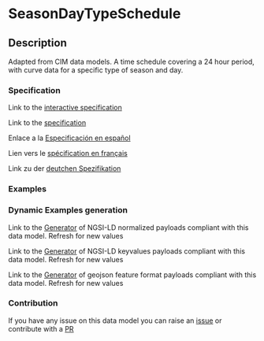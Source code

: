 # SeasonDayTypeSchedule

## Description 

Adapted from CIM data models. A time schedule covering a 24 hour period, with curve data for a specific type of season and day.
### Specification

Link to the [interactive specification](https://swagger.lab.fiware.org/?url=https://github.com/smart-data-models/dataModel.EnergyCIM/blob/master/SeasonDayTypeSchedule/swagger.yaml)

Link to the [specification](https://github.com/smart-data-models/dataModel.EnergyCIM/blob/master/SeasonDayTypeSchedule/doc/spec.md)

Enlace a la [Especificación en español](https://github.com/smart-data-models/dataModel.EnergyCIM/blob/master/SeasonDayTypeSchedule/doc/spec_ES.md)

Lien vers le [spécification en français](https://github.com/smart-data-models/dataModel.EnergyCIM/blob/master/SeasonDayTypeSchedule/doc/spec_FR.md)

Link zu der [deutchen Spezifikation](https://github.com/smart-data-models/dataModel.EnergyCIM/blob/master/SeasonDayTypeSchedule/doc/spec_DE.md)
### Examples
### Dynamic Examples generation

Link to the [Generator](https://smartdatamodels.org/extra/ngsi-ld_generator_v0.92.php?schemaUrl=https://raw.githubusercontent.com/smart-data-models/dataModel.EnergyCIM/master/SeasonDayTypeSchedule/schema.json&email=info@smartdatamodels.org) of NGSI-LD normalized payloads compliant with this data model. Refresh for new values

Link to the [Generator](https://smartdatamodels.org/extra/ngsi-ld_generator_keyvalues_v0.92.php?schemaUrl=https://raw.githubusercontent.com/smart-data-models/dataModel.EnergyCIM/master/SeasonDayTypeSchedule/schema.json&email=info@smartdatamodels.org) of NGSI-LD keyvalues payloads compliant with this data model. Refresh for new values

Link to the [Generator](https://smartdatamodels.org/extra/geojson_features_generator_v1.0.php?schemaUrl=https://raw.githubusercontent.com/smart-data-models/dataModel.EnergyCIM/master/SeasonDayTypeSchedule/schema.json&email=info@smartdatamodels.org) of geojson feature format payloads compliant with this data model. Refresh for new values
### Contribution

 If you have any issue on this data model you can raise an [issue](https://github.com/smart-data-models/dataModel.EnergyCIM/issues)  or contribute with a [PR](https://github.com/smart-data-models/dataModel.EnergyCIM/pulls)